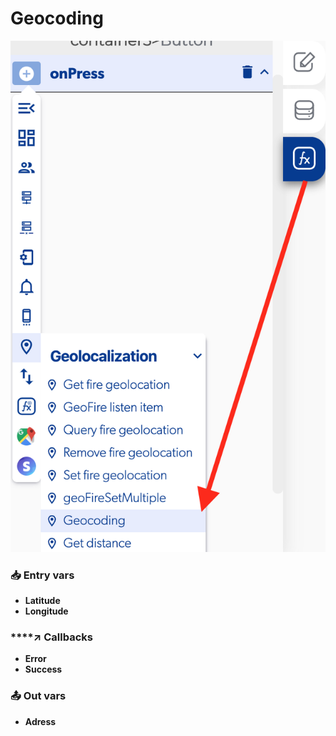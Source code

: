 # Geocoding

![](../../../.gitbook/assets/captura-de-pantalla-2020-02-10-a-la-s-14.13.02.png)



### 📥 Entry vars <a id="entry-vars"></a>

* **Latitude**
* **Longitude**

### \*\*\*\*↗ **Callbacks**

* **Error**
* **Success**

### 📤 Out vars <a id="entry-vars"></a>

* **Adress**


